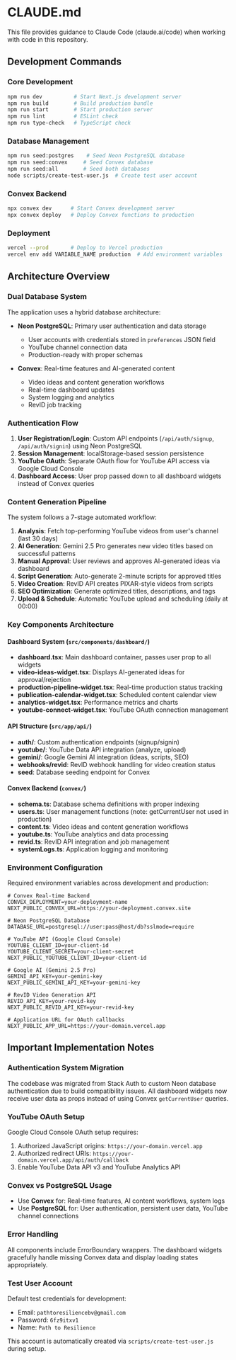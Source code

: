 # CLAUDE.md

This file provides guidance to Claude Code (claude.ai/code) when working with code in this repository.

## Development Commands

### Core Development
```bash
npm run dev          # Start Next.js development server
npm run build        # Build production bundle
npm run start        # Start production server
npm run lint         # ESLint check
npm run type-check   # TypeScript check
```

### Database Management
```bash
npm run seed:postgres    # Seed Neon PostgreSQL database
npm run seed:convex     # Seed Convex database 
npm run seed:all        # Seed both databases
node scripts/create-test-user.js  # Create test user account
```

### Convex Backend
```bash
npx convex dev      # Start Convex development server
npx convex deploy   # Deploy Convex functions to production
```

### Deployment
```bash
vercel --prod       # Deploy to Vercel production
vercel env add VARIABLE_NAME production  # Add environment variables
```

## Architecture Overview

### Dual Database System
The application uses a hybrid database architecture:

- **Neon PostgreSQL**: Primary user authentication and data storage
  - User accounts with credentials stored in `preferences` JSON field
  - YouTube channel connection data
  - Production-ready with proper schemas
  
- **Convex**: Real-time features and AI-generated content
  - Video ideas and content generation workflows
  - Real-time dashboard updates
  - System logging and analytics
  - RevID job tracking

### Authentication Flow
1. **User Registration/Login**: Custom API endpoints (`/api/auth/signup`, `/api/auth/signin`) using Neon PostgreSQL
2. **Session Management**: localStorage-based session persistence 
3. **YouTube OAuth**: Separate OAuth flow for YouTube API access via Google Cloud Console
4. **Dashboard Access**: User prop passed down to all dashboard widgets instead of Convex queries

### Content Generation Pipeline
The system follows a 7-stage automated workflow:

1. **Analysis**: Fetch top-performing YouTube videos from user's channel (last 30 days)
2. **AI Generation**: Gemini 2.5 Pro generates new video titles based on successful patterns
3. **Manual Approval**: User reviews and approves AI-generated ideas via dashboard
4. **Script Generation**: Auto-generate 2-minute scripts for approved titles
5. **Video Creation**: RevID API creates PIXAR-style videos from scripts
6. **SEO Optimization**: Generate optimized titles, descriptions, and tags
7. **Upload & Schedule**: Automatic YouTube upload and scheduling (daily at 00:00)

### Key Components Architecture

#### Dashboard System (`src/components/dashboard/`)
- **dashboard.tsx**: Main dashboard container, passes user prop to all widgets
- **video-ideas-widget.tsx**: Displays AI-generated ideas for approval/rejection
- **production-pipeline-widget.tsx**: Real-time production status tracking
- **publication-calendar-widget.tsx**: Scheduled content calendar view
- **analytics-widget.tsx**: Performance metrics and charts
- **youtube-connect-widget.tsx**: YouTube OAuth connection management

#### API Structure (`src/app/api/`)
- **auth/**: Custom authentication endpoints (signup/signin)
- **youtube/**: YouTube Data API integration (analyze, upload)
- **gemini/**: Google Gemini AI integration (ideas, scripts, SEO)
- **webhooks/revid**: RevID webhook handling for video creation status
- **seed**: Database seeding endpoint for Convex

#### Convex Backend (`convex/`)
- **schema.ts**: Database schema definitions with proper indexing
- **users.ts**: User management functions (note: getCurrentUser not used in production)
- **content.ts**: Video ideas and content generation workflows
- **youtube.ts**: YouTube analytics and data processing
- **revid.ts**: RevID API integration and job management
- **systemLogs.ts**: Application logging and monitoring

### Environment Configuration

Required environment variables across development and production:

```env
# Convex Real-time Backend
CONVEX_DEPLOYMENT=your-deployment-name
NEXT_PUBLIC_CONVEX_URL=https://your-deployment.convex.site

# Neon PostgreSQL Database
DATABASE_URL=postgresql://user:pass@host/db?sslmode=require

# YouTube API (Google Cloud Console)
YOUTUBE_CLIENT_ID=your-client-id
YOUTUBE_CLIENT_SECRET=your-client-secret
NEXT_PUBLIC_YOUTUBE_CLIENT_ID=your-client-id

# Google AI (Gemini 2.5 Pro)
GEMINI_API_KEY=your-gemini-key
NEXT_PUBLIC_GEMINI_API_KEY=your-gemini-key

# RevID Video Generation API
REVID_API_KEY=your-revid-key
NEXT_PUBLIC_REVID_API_KEY=your-revid-key

# Application URL for OAuth callbacks
NEXT_PUBLIC_APP_URL=https://your-domain.vercel.app
```

## Important Implementation Notes

### Authentication System Migration
The codebase was migrated from Stack Auth to custom Neon database authentication due to build compatibility issues. All dashboard widgets now receive user data as props instead of using Convex `getCurrentUser` queries.

### YouTube OAuth Setup
Google Cloud Console OAuth setup requires:
1. Authorized JavaScript origins: `https://your-domain.vercel.app`
2. Authorized redirect URIs: `https://your-domain.vercel.app/api/auth/callback`
3. Enable YouTube Data API v3 and YouTube Analytics API

### Convex vs PostgreSQL Usage
- Use **Convex** for: Real-time features, AI content workflows, system logs
- Use **PostgreSQL** for: User authentication, persistent user data, YouTube channel connections

### Error Handling
All components include ErrorBoundary wrappers. The dashboard widgets gracefully handle missing Convex data and display loading states appropriately.

### Test User Account
Default test credentials for development:
- Email: `pathtoresiliencebv@gmail.com`
- Password: `6fz9itxv1`
- Name: `Path to Resilience`

This account is automatically created via `scripts/create-test-user.js` during setup.